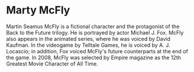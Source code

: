 # Marty McFly

Martin Seamus McFly is a fictional character and the protagonist of the Back to the Future trilogy. 
He is portrayed by actor Michael J. Fox. McFly also appears in the animated series, where he was voiced by David Kaufman. 
In the videogame by Telltale Games, he is voiced by A. J. Locascio; in addition, Fox voiced McFly's future counterparts 
at the end of the game. In 2008, McFly was selected by Empire magazine as the 12th Greatest Movie Character of All Time.
